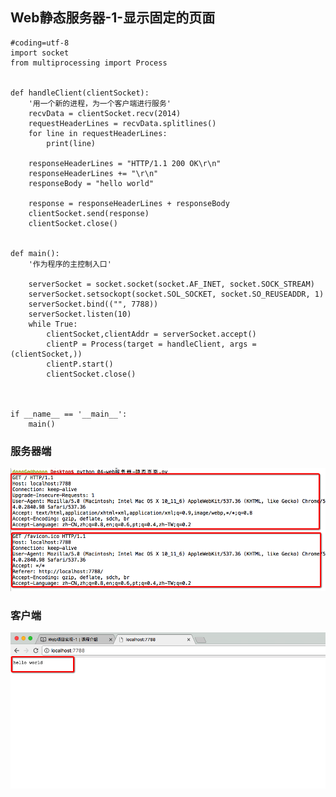 ## Web静态服务器-1-显示固定的页面

    #coding=utf-8
    import socket
    from multiprocessing import Process


    def handleClient(clientSocket):
        '用一个新的进程，为一个客户端进行服务'
        recvData = clientSocket.recv(2014)
        requestHeaderLines = recvData.splitlines()
        for line in requestHeaderLines:
            print(line)

        responseHeaderLines = "HTTP/1.1 200 OK\r\n"
        responseHeaderLines += "\r\n"
        responseBody = "hello world"

        response = responseHeaderLines + responseBody
        clientSocket.send(response)
        clientSocket.close()


    def main():
        '作为程序的主控制入口'

        serverSocket = socket.socket(socket.AF_INET, socket.SOCK_STREAM)
        serverSocket.setsockopt(socket.SOL_SOCKET, socket.SO_REUSEADDR, 1)
        serverSocket.bind(("", 7788))
        serverSocket.listen(10)
        while True:
            clientSocket,clientAddr = serverSocket.accept()
            clientP = Process(target = handleClient, args = (clientSocket,))
            clientP.start()
            clientSocket.close()



    if __name__ == '__main__':
        main()  

### 服务器端

![alt文本](Images/Snip20161117_2.png "Title")

### 客户端

![alt文本](Images/Snip20161117_3.png "Title")
